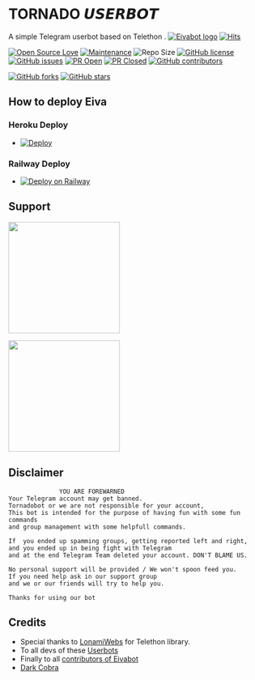 # TORNADO 𝙐𝙎𝙀𝙍𝘽𝙊𝙏
A simple Telegram userbot based on Telethon .
[![Eivabot logo](https://telegra.ph/file/09260dc311afc06c22573.jpg)](https://dashboard.heroku.com/new?button-url=https%3A%2F%2Fgithub.com%2FTeamEiva%2FEivabot%2Ftree%2Fbugs&template=https%3A%2F%2Fgithub.com%2FTeamEiva%2FEivabot)
[![Hits](https://hits.seeyoufarm.com/api/count/incr/badge.svg?url=https%3A%2F%2Fgithub.com%2FTeamEiva%2FEivabot&count_bg=%2379C83D&title_bg=%23555555&icon=&icon_color=%23E7E7E7&title=hits&edge_flat=false)](https://github.com/TeamEiva/Eivabot)

[![Open Source Love](https://badges.frapsoft.com/os/v2/open-source.png?v=103)](https://github.com/ellerbrock/open-source-badges/)
[![Maintenance](https://img.shields.io/badge/Maintained%3F-yes-green?&style=flat-square)](https://GitHub.com/TeamEiva/Eivabot/graphs/commit-activity) 
![Repo Size](https://img.shields.io/github/repo-size/TeamEiva/Eivabot?&style=flat-square&logo=github)
[![GitHub license](https://img.shields.io/github/license/TeamEiva/Eivabot?&style=flat-square&logo=github)](https://github.com/TeamEiva/Eivabot/blob/master/LICENSE)
[![GitHub issues](https://img.shields.io/github/issues/TeamEiva/Eivabot?&style=flat-square&logo=github)](https://github.com/TeamEiva/Eivabot/issues)
[![PR Open](https://img.shields.io/github/issues-pr/TeamEiva/Eivabot?&style=flat-square&logo=github)](https://github.com/TeamEiva/Eivabot/pulls)
[![PR Closed](https://img.shields.io/github/issues-pr-closed/TeamEiva/Eivabot?&style=flat-square&logo=github)](https://github.com/TeamEiva/Eivabot/pulls?q=is:closed)
[![GitHub contributors](https://img.shields.io/github/contributors/TeamEiva/Eivabot?&style=flat-square&logo=github)](https://GitHub.com/TeamEiva/Eivabot/graphs/contributors/)

[![GitHub forks](https://img.shields.io/github/forks/TeamEiva/Eivabot?&style=flat-square&logo=github)](https://github.com/TeamEiva/Eivabot/fork)
[![GitHub stars](https://img.shields.io/github/stars/TeamEiva/Eivabot?&style=flat-square&logo=github)](https://github.com/TeamEiva/Eivabot/stargazers)



## How to deploy Eiva
### Heroku Deploy

  - [![Deploy](https://www.herokucdn.com/deploy/button.svg)](https://heroku.com/deploy?template=https://github.com/TeamTornadoes/TornadoBot)

### Railway Deploy
  - [![Deploy on Railway](https://railway.app/button.svg)](https://railway.app/new/template?template=https%3A%2F%2Fgithub.com%2FTeamEiva%2FRailway-Deploy&plugins=postgresql%2Cmongodb&envs=MONGO_DB_URL%2CALIVE_MSG%2CYOUR_NAME%2CENV%2CABUSE%2CPM_LOG_ID%2CPMPERMIT_PIC%2CHANDLER%2CEMOJI_IN_HELP%2CBUTTONS_IN_HELP%2CPM_PERMIT%2CAPP_ID%2CAPI_HASH%2CLOGGER_ID%2CEivaBOT_SESSION%2CTAG_LOGGER%2CBOT_USERNAME%2CYOUR_CHANNEL%2CYOUR_GROUP%2CSUDO_USERS&optionalEnvs=ALIVE_MSG&MONGO_DB_URLDesc=Mongodb.com+Get+from+here&ALIVE_MSGDesc=Enter+Anything+or+leave&ENVDesc=Dont+Touch+it&ABUSEDesc=Choose+ON+or+OFF&PM_LOG_IDDesc=Fill+your+private+Channel+ID+if+you+want+to+Log+PM+messages.+Get+channel+id+from+%40Eiva50_bot&PMPERMIT_PICDesc=Paste+the+Telegraph+link+to+show+in+pm+permit+message.&HANDLERDesc=Your+command+handler.+Default+is+%27+.+%27+%28dot%29.&EMOJI_IN_HELPDesc=A+emoji+to+display+in+help+command&BUTTONS_IN_HELPDesc=No.of+buttons+to+display+in+help+menu.&PM_PERMITDesc=Fill+DISABLE+to+turn+off+pm+permit.&APP_IDDesc=Get+this+value+from+my.telegram.org&API_HASHDesc=Get+this+value+from+my.telegram.org&LOGGER_IDDesc=Create+a+private+channel.+And+get+it%27s+id+from+%40Eiva50_bot+and+paste+here.+Value+should+start+with+-100&EivaBOT_SESSIONDesc=Get+this+value+by+using+repl+or+termux.+Refer+to+Repo+for+more+info.&TAG_LOGGERDesc=Make+a+group+and+add+rose.+Do+%2Fid+and+paste+the+chat+id+here.&BOT_USERNAMEDesc=Make+a+bot+from+%40BotFather+and+paste+the+username+here&YOUR_CHANNELDesc=Fill+your+channel+username%28without+%40%29+to+get+this+displayed+on+your+Eiva+Alive.&YOUR_GROUPDesc=Fill+your+group+username%28without+%40%29+to+get+this+displayed+on+your+Eiva+Alive.&SUDO_USERSDesc=Userid+of+user+to+grant+sudo+access.+Add+multiple+sudo+users+by+giving+a+space+between+userids&ENVDefault=ANYTHING&ABUSEDefault=ON&PMPERMIT_PICDefault=https%3A%2F%2Ftelegra.ph%2Ffile%2Fcca0cd6ee5e1939ebf1c9.jpg&BUTTONS_IN_HELPDefault=5&PM_PERMITDefault=ENABLE&YOUR_CHANNELDefault=TheEiva&YOUR_GROUPDefault=EivaSupport)
  
## Support
   <a href="https://t.me/TheEiva"><img src="https://img.shields.io/badge/Channel%20Support%3F-Join-Red?&style=flat-square?&logo=telegram" width=220px></a></p>
   <a href="https://t.me/Eivasupport"><img src="https://img.shields.io/badge/Group%20Support?%3F-Join-green&style=flat-square?&logo=telegram" width=220px></a></p>
   

## Disclaimer 

```
              YOU ARE FOREWARNED
Your Telegram account may get banned.   
Tornadobot or we are not responsible for your account, 
This bot is intended for the purpose of having fun with some fun commands 
and group management with some helpfull commands.

If  you ended up spamming groups, getting reported left and right, 
and you ended up in being fight with Telegram 
and at the end Telegram Team deleted your account. DON'T BLAME US.

No personal support will be provided / We won't spoon feed you. 
If you need help ask in our support group 
and we or our friends will try to help you.

Thanks for using our bot 
```

## Credits
   - Special thanks to [LonamiWebs](https://github.com/LonamiWebs/Telethon/) for Telethon library.
   - To all devs of these [Userbots](https://github.com/TeamEiva/Eivabot/tree/bugs#inspiration)
   - Finally to all [contributors of Eivabot](https://github.com/TeamEiva/Eivabot/graphs/contributors)
   - [Dark Cobra](https://github.com/DARK-COBRA/DARKCOBRA)
